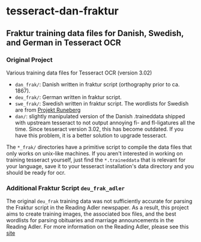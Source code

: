# tesseract-dan-fraktur
## Fraktur training data files for Danish, Swedish, and German in Tesseract OCR

### Original Project

Various training data files for Tesseract OCR (version 3.02)

* `dan_frak/`: Danish written in fraktur script (orthography prior to ca. 1867).
* `deu_frak/`: German written in fraktur script.
* `swe_frak/`: Swedish written in fraktur script. The wordlists for Swedish are from 
[Projekt Runeberg](http://runeberg.org/words/)
* `dan/`: slightly manipulated version of the Danish .traineddata shipped with upstream tesseract
to not output annoying fi- and fl-ligatures all the time. Since tesseract version 3.02, this 
has become outdated. If you have this problem, it is a better solution to upgrade tesseract.

The `*_frak/` directories have a primitive script to compile the data files that only works on
unix-like machines. If you aren't interested in working on training tesseract yourself, just
find the `*.traineddata` that is relevant for your language, save it to your tesseract
installation's data directory and you should be ready for ocr.

### Additional Fraktur Script `deu_frak_adler`

The original `deu_frak` training data was not sufficiently accurate for parsing the Fraktur script in the Reading Adler 
newspaper.  As a result, this project aims to create training images, the associated box files, and the best wordlists for 
parsing obituaries and marriage announcements in the Reading Adler.  For more information on the Reading Adler, please see 
this [site](https://chroniclingamerica.loc.gov/lccn/sn83025908/)
